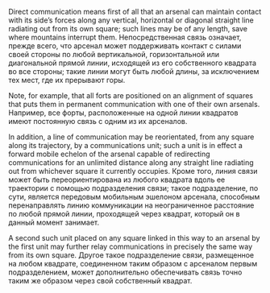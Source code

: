 
Direct communication means first of all that an arsenal can maintain contact with its side’s forces along any vertical, horizontal or diagonal straight line radiating out from its own square; such lines may be of any length, save where mountains interrupt them.
Непосредственная связь означает, прежде всего, что арсенал может поддерживать контакт с силами своей стороны по любой вертикальной, горизонтальной или диагональной прямой линии, исходящей из его собственного квадрата во все стороны; такие линии могут быть любой длины, за исключением тех мест, где их прерывают горы.

Note, for example, that all forts are positioned on an alignment of squares that puts them in permanent communication with one of their own arsenals.
Например, все форты, расположенные на одной линии квадратов имеют постоянную связь с одним из их арсеналов.

In addition, a line of communication may be reorientated, from any square along its trajectory, by a communications unit; such a unit is in effect a forward mobile echelon of the arsenal capable of redirecting communications for an unlimited distance along any straight line radiating out from whichever square it currently occupies.
Кроме того, линия связи может быть переориентирована из любого квадрата вдоль ее траектории с помощью подразделения связи; такое подразделение, по сути, является передовым мобильным эшелоном арсенала, способным перенаправлять линию коммуникации на неограниченное расстояние по любой прямой линии, проходящей через квадрат, который он в данный момент занимает.

A second such unit placed on any square linked in this way to an arsenal by the first unit may further relay communications in precisely the same way from its own square.
Другое такое подразделение связи, размещенное на любом квадрате, соединенном таким образом с арсеналом первым подразделением, может дополнительно обеспечивать связь точно таким же образом через свой собственный квадрат.